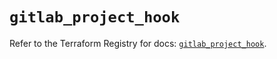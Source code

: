 # `gitlab_project_hook`

Refer to the Terraform Registry for docs: [`gitlab_project_hook`](https://registry.terraform.io/providers/gitlabhq/gitlab/17.4.0/docs/resources/project_hook).
